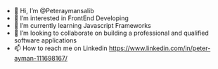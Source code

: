 - 👋 Hi, I’m @Peteraymansalib
- 👀 I’m interested in FrontEnd Developing
- 🌱 I’m currently learning Javascript Frameworks
- 💞️ I’m looking to collaborate on building a professional and qualified software applications
- 📫 How to reach me on Linkedin https://www.linkedin.com/in/peter-ayman-111698167/

<!---
Peteraymansalib/Peteraymansalib is a ✨ special ✨ repository because its `README.md` (this file) appears on your GitHub profile.
You can click the Preview link to take a look at your changes.
--->
